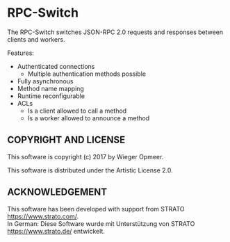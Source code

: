
# RPC-Switch

The RPC-Switch switches JSON-RPC 2.0 requests and responses between clients
and workers.

Features:
- Authenticated connections
	- Multiple authentication methods possible
- Fully asynchronous
- Method name mapping
- Runtime reconfigurable
- ACLs
	- Is a client allowed to call a method
	- Is a worker allowed to announce a method

## COPYRIGHT AND LICENSE

This software is copyright (c) 2017 by Wieger Opmeer.

This software is distributed under the Artistic License 2.0.

## ACKNOWLEDGEMENT

This software has been developed with support from STRATO <https://www.strato.com/>.  
In German: Diese Software wurde mit Unterstützung von STRATO <https://www.strato.de/> entwickelt.
